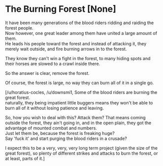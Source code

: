 # The Burning Forest [None]

It have been many generations of the blood riders ridding and raiding the forest people.  
Now however, one great leader among them have united a large amount of them.  
He leads his people toward the forest and instead of attacking it, they merely wait outside, and fire burning arrows in to the forest.  

They know they can't win a fight in the forest, to many hiding spots and their horses are slowed to a crawl inside there.

So the answer is clear, remove the forest.

Of course, the forest is large, no way they can burn all of it in a single go.

[/u/horatius-cocles, /u/downsmi1, Some of the blood riders are burning the great forest.  
naturally, they being impatient little buggers means they won't be able to burn all of it without losing patience and leaving.  

So, how you wish to deal with this? Attack them? That means coming outside the forest, they ain't going in, and in the open plain, they got the advantage of mounted combat and numbers.  
Just let them be, because the forest is freaking huge?  
Say 'fuck it' and start purging the blood riders in a crusade?

I expect this to be a very, very, very long term project (given the size of the great forest), so plenty of different strikes and attacks to burn the forest, or at least, parts of it.]
